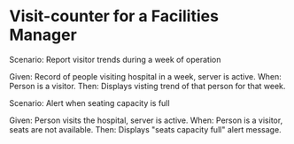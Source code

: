 # Visit-counter for a Facilities Manager

Scenario: Report visitor trends during a week of operation

  Given: Record of people visiting hospital in a week,
  server is active.
  When: Person is a visitor.
  Then: Displays visting trend of that person for that week.

Scenario: Alert when seating capacity is full

  Given: Person visits the hospital,
  server is active.
  When: Person is a visitor,
  seats are not available.
  Then: Displays "seats capacity full" alert message.
